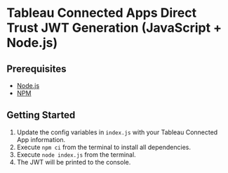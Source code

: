 # Tableau Connected Apps Direct Trust JWT Generation (JavaScript + Node.js)

## Prerequisites

- [Node.js](https://nodejs.org/en/about)
- [NPM](https://docs.npmjs.com/about-npm)

## Getting Started

1. Update the config variables in `index.js` with your Tableau Connected App information.
1. Execute `npm ci` from the terminal to install all dependencies.
1. Execute `node index.js` from the terminal.
1. The JWT will be printed to the console.
